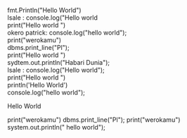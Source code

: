 fmt.Println("Hello World")   
Isale : console.log("Hello world   
print("Hello world ")   
okero patrick: console.log("hello world");     
print("werokamu")     
dbms.print_line("Pl");  
print("Hello world ")   
sydtem.out.println("Habari Dunia");   
Isale : console.log("Hello world");   
print("Hello world ")   
println('Hello World')   
console.log("hello world");   
<p>Hello World</p>   
print("werokamu")   
dbms.print_line("Pl");   
print("werokamu")   
system.out.println(" hello world");   
